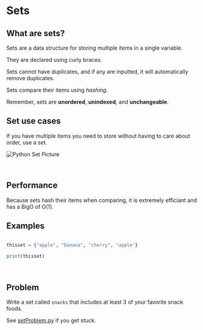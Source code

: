 # Sets

## What are sets?
Sets are a data structure for storing multiple items in a single variable.

They are declared using curly braces.

Sets cannot have duplicates, and if any are inputted, it will automatically remove duplicates.

Sets compare their items using *hashing*.

Remember, sets are **unordered**,  **unindexed**, and **unchangeable**.
<br />

## Set use cases
If you have multiple items you need to store without having to care about order, use a set. 

![Python Set Picture](https://static.thegeekstuff.com/wp-content/uploads/2019/04/python-set.png)

<br />

## Performance
Because sets hash their items when comparing, it is extremely efficiant and has a BigO of O(1).

## Examples

``` python

thisset = {"apple", "banana", "cherry", "apple"}

print(thisset)

```

<br />

## Problem
Write a set called `snacks` that includes at least 3 of your favorite snack foods.

See [setProblem.py](./setProblem.py) if you get stuck.
